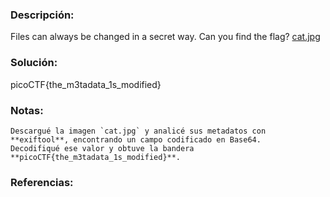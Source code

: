 ### Descripción: 
Files can always be changed in a secret way. Can you find the flag? [cat.jpg](https://mercury.picoctf.net/static/e5825f58ef798fdd1af3f6013592a971/cat.jpg)
### Solución:

picoCTF{the_m3tadata_1s_modified}
### Notas:
```shell
Descargué la imagen `cat.jpg` y analicé sus metadatos con **exiftool**, encontrando un campo codificado en Base64.  
Decodifiqué ese valor y obtuve la bandera **picoCTF{the_m3tadata_1s_modified}**.
```
### Referencias: